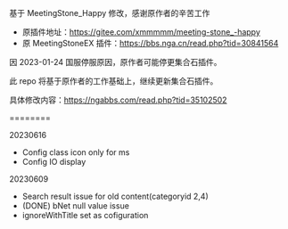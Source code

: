 基于 MeetingStone_Happy 修改，感谢原作者的辛苦工作

- 原插件地址：https://gitee.com/xmmmmm/meeting-stone_-happy
- 原 MeetingStoneEX 插件：https://bbs.nga.cn/read.php?tid=30841564

因 2023-01-24 国服停服原因，原作者可能停更集合石插件。

此 repo 将基于原作者的工作基础上，继续更新集合石插件。

具体修改内容：https://ngabbs.com/read.php?tid=35102502

========

20230616

- Config class icon only for ms
- Config IO display

20230609

- Search result issue for old content(categoryid 2,4)
- (DONE) bNet null value issue
- ignoreWithTitle set as cofiguration
